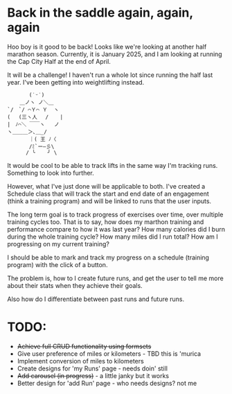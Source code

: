 # Back in the saddle again, again, again

Hoo boy is it good to be back! Looks like we're looking at another half marathon season. Currently, it is January 2025, and I am looking at running the Cap City Half at the end of April.

It will be a challenge! I haven't run a whole lot since running the half last year. I've been getting into weightlifting instead.

``` 
       (˙ᵕ˙)
    ＿ノヽ ノ＼＿     
`/　`/ ⌒Ｙ⌒ Ｙ  ヽ     
( 　(三ヽ人　 /　  |
|　ﾉ⌒＼ ￣￣ヽ   ノ
ヽ＿＿＿＞､＿_/
       ｜( 王 ﾉ〈   
       /ﾐ`ー―彡\  
      / ╰    ╯ \ 
```

It would be cool to be able to track lifts in the same way I'm tracking runs. Something to look into further.

However, what I've just done will be applicable to both. I've created a Schedule class that will track the start and end date of an engagement (think a training program) and will be linked to runs that the user inputs.

The long term goal is to track progress of exercises over time, over multiple training cycles too. That is to say, how does my marthon training and performance compare to how it was last year? How many calories did I burn during the whole training cycle? How many miles did I run total? How am I progressing on my current training?

I should be able to mark and track my progress on a schedule (training program) with the click of a button.

The problem is, how to I create future runs, and get the user to tell me more about their stats when they achieve their goals.

Also how do I differentiate between past runs and future runs.


# TODO:
- ~~Achieve full CRUD functionality using formsets~~
- Give user preference of miles or kilometers - TBD this is 'murica
- Implement conversion of miles to kilometers
- Create designs for 'my Runs' page - needs doin' still
- ~~Add carousel (in progress)~~ - a little janky but it works
- Better design for 'add Run' page - who needs designs? not me
